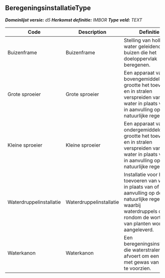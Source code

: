 ﻿## BeregeningsinstallatieType

*__Domeinlijst versie:__ d5*
*__Herkomst definitie:__ IMBOR*
*__Type veld:__ TEXT*

|__Code__ |__Description__ |__Definitie__	|
|	---	|	---	|   ---	| 
| Buizenframe | Buizenframe | Stelling van holle, water geleidende buizen die het doeloppervlak beregenen. |
| Grote sproeier | Grote sproeier | Een apparaat van bovengemiddelde grootte het toevoeren en in stralen verspreiden van water in plaats van of in aanvulling op de natuurlijke regenval. |
| Kleine sproeier | Kleine sproeier | Een apparaat van ondergemiddelde grootte het toevoeren en in stralen verspreiden van water in plaats van of in aanvulling op de natuurlijke regenval. |
| Waterdruppelinstallatie | Waterdruppelinstallatie | Installatie voor het toevoeren van water in plaats van of in aanvulling op de natuurlijke regenval waarbij waterdruppels direct rondom de wortels van planten worden aangeleverd. |
| Waterkanon | Waterkanon | Een beregeningsinstallatie die waterstralen afvoert om een akker met gewas van water te voorzien. |
